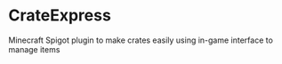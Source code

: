 # CrateExpress
Minecraft Spigot plugin to make crates easily using in-game interface to manage items

